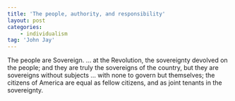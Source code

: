 ```yaml
---
title: 'The people, authority, and responsibility'
layout: post
categories:
    - individualism
tag: 'John Jay'
---
```


The people are Sovereign. … at the Revolution, the sovereignty devolved on the people; and they are truly the sovereigns of the country, but they are sovereigns without subjects … with none to govern but themselves; the citizens of America are equal as fellow citizens, and as joint tenants in the sovereignty.